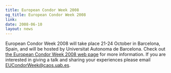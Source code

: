 ```yaml
---
title: European Condor Week 2008
og_title: European Condor Week 2008
link: 
date: 2008-06-10
layout: news
---
```


European Condor Week 2008 will take place 21-24 October in Barcelona, Spain, and will be hosted by Universitat Autonoma de Barcelona. Check out <a href="http://www.oliba.uab.es/CondorWeek2008/">the European Condor Week 2008 web page</a> for more information.  If you are interested in giving a talk and sharing your experiences please email EUCondorWeek@caos.uab.es. 
